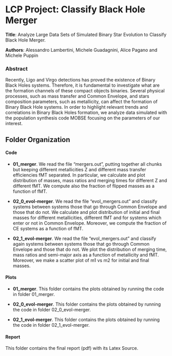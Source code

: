 # LCP Project: Classify Black Hole Merger

**Title**: Analyze Large Data Sets of Simulated Binary Star Evolution to Classify Black Hole Merger.

**Authors**: Alessandro Lambertini, Michele Guadagnini, Alice Pagano and Michele Puppin

### Abstract

Recently, Ligo and Virgo detections has proved the existence of Binary Black Holes systems. Therefore, it is fundamental to investigate what are the formation channels of these compact objects binaries. Several physical processes, such as mass transfer and Common Envelope, and stars composition parameters, such as metallicity, can affect the formation of Binary Black Hole systems.
In order to highlight relevant trends and correlations in Binary Black Holes formation, we analyze data simulated with the population synthesis code MOBSE focusing on the parameters of our interest.  

## Folder Organization

#### Code

* **01_merger**. We read the file “mergers.out”, putting together all chunks but keeping different metallicities Z and different mass transfer efficiencies fMT separated.
In particular, we calculate and plot distribution of masses, mass ratios and merging times for different Z and different fMT. We compute also the fraction of flipped masses as a function of fMT.

* **02_0_evol-merger**. We read the file “evol_mergers.out” and classify systems between systems those that go through Common Envelope and those that do not.
We calculate and plot distribution of initial and final masses for different metallicities, different fMT and for systems which enter or not in Common Envelope.
Moreover, we compute the fraction of CE systems as a function of fMT.

* **02_1_evol-merger**. We read the file “evol_mergers.out” and classify again systems between systems those that go through Common Envelope and those that do not. We plot the distribution of merging time, mass ratios and semi-major axis as a function of metallicity and fMT. Moreover, we make a scatter plot of m1 vs m2 for initial and final masses.

#### Plots

* **01_merger**. This folder contains the plots obtained by running the code in folder 01_merger.

* **02_0_evol-merger**. This folder contains the plots obtained by running the code in folder 02_0_evol-merger.

* **02_1_evol-merger**. This folder contains the plots obtained by running the code in folder 02_1_evol-merger.


#### Report
This folder contains the final report (pdf) with its Latex Source.
